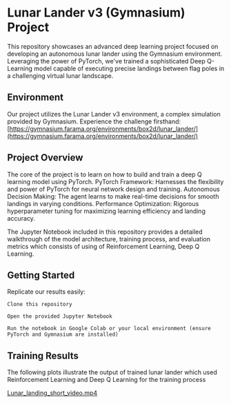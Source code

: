 # Lunar Lander v3 (Gymnasium) Project
This repository showcases an advanced deep learning project focused on developing an autonomous lunar lander using the Gymnasium environment.
Leveraging the power of PyTorch, we've trained a sophisticated Deep Q-Learning model capable of executing precise landings between flag poles in a challenging virtual lunar landscape.

## Environment
Our project utilizes the Lunar Lander v3 environment, a complex simulation provided by Gymnasium. Experience the challenge firsthand: [https://gymnasium.farama.org/environments/box2d/lunar_lander/](https://gymnasium.farama.org/environments/box2d/lunar_lander/)

## Project Overview
The core of the project is to learn on how to build and train a deep Q learning model using PyTorch. 
PyTorch Framework: Harnesses the flexibility and power of PyTorch for neural network design and training.
Autonomous Decision Making: The agent learns to make real-time decisions for smooth landings in varying conditions.
Performance Optimization: Rigorous hyperparameter tuning for maximizing learning efficiency and landing accuracy.

The Jupyter Notebook included in this repository provides a detailed walkthrough of the model architecture, training process, and evaluation metrics which consists of using of Reinforcement Learning, Deep Q Learning.

## Getting Started

Replicate our results easily:

    Clone this repository

    Open the provided Jupyter Notebook

    Run the notebook in Google Colab or your local environment (ensure PyTorch and Gymnasium are installed)

## Training Results

The following plots illustrate the output of trained lunar lander which used Reinforcement Learning and Deep Q Learning for the training process

[Lunar_landing_short_video.mp4
](https://github.com/user-attachments/assets/31a30439-0f35-41ab-8d94-d6c19fb5f1ce)
